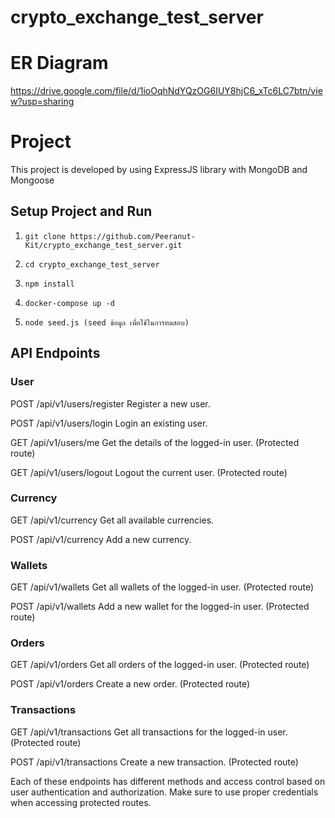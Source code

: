 # crypto_exchange_test_server

# ER Diagram
https://drive.google.com/file/d/1ioOqhNdYQzOG6IUY8hjC6_xTc6LC7btn/view?usp=sharing

# Project
This project is developed by using ExpressJS library with MongoDB and Mongoose

## Setup Project and Run
1. ```git clone https://github.com/Peeranut-Kit/crypto_exchange_test_server.git```

2. ```cd crypto_exchange_test_server```

3. ```npm install```

4. ```docker-compose up -d```

5. ```node seed.js (seed ข้อมูล เพื่อใช้ในการทดสอบ)```

## API Endpoints
### User
POST /api/v1/users/register
Register a new user.

POST /api/v1/users/login
Login an existing user.

GET /api/v1/users/me
Get the details of the logged-in user. (Protected route)

GET /api/v1/users/logout
Logout the current user. (Protected route)

### Currency
GET /api/v1/currency
Get all available currencies.

POST /api/v1/currency
Add a new currency.

### Wallets
GET /api/v1/wallets
Get all wallets of the logged-in user. (Protected route)

POST /api/v1/wallets
Add a new wallet for the logged-in user. (Protected route)

### Orders
GET /api/v1/orders
Get all orders of the logged-in user. (Protected route)

POST /api/v1/orders
Create a new order. (Protected route)

### Transactions
GET /api/v1/transactions
Get all transactions for the logged-in user. (Protected route)

POST /api/v1/transactions
Create a new transaction. (Protected route)


Each of these endpoints has different methods and access control based on user authentication and authorization. Make sure to use proper credentials when accessing protected routes.

